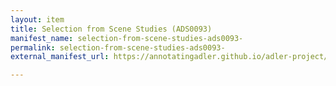 ```yaml
---
layout: item
title: Selection from Scene Studies (ADS0093)
manifest_name: selection-from-scene-studies-ads0093-
permalink: selection-from-scene-studies-ads0093-
external_manifest_url: https://annotatingadler.github.io/adler-project/selection-from-scene-studies-ads0093-/manifest.json

---
```

<!-- Add an essay or interpretive material below this line,
using HTML or markdown.  Do not modify this file above this line -->
